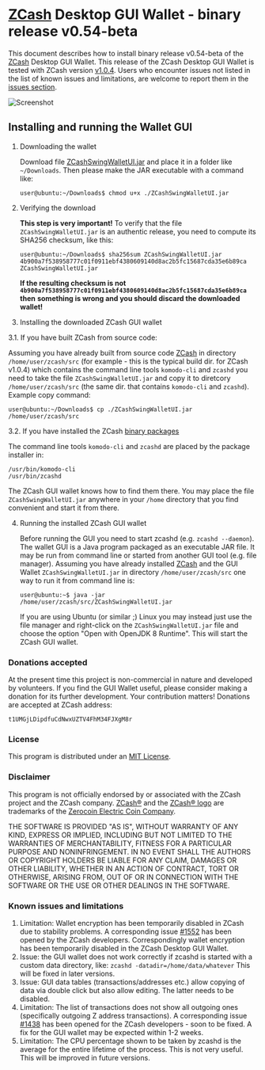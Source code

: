 # [ZCash](https://z.cash/) Desktop GUI Wallet - binary release v0.54-beta

This document describes how to install binary release v0.54-beta of the [ZCash](https://z.cash/)
Desktop GUI Wallet. This release of the ZCash Desktop GUI Wallet is tested with ZCash version
[v1.0.4](https://github.com/zcash/zcash/releases/tag/v1.0.4). Users who encounter issues
not listed in the list of known issues and limitations, are welcome to report them in
the [issues section](https://github.com/ca333/komodo-swing-wallet-ui/issues).

![Screenshot](https://github.com/ca333/komodo-swing-wallet-ui/raw/master/docs/ZCashWalletSmall.png "Main Window")

## Installing and running the Wallet GUI

1. Downloading the wallet

   Download file [ZCashSwingWalletUI.jar](https://github.com/ca333/komodo-swing-wallet-ui/releases/download/0.54-beta/ZCashSwingWalletUI.jar)
   and place it in a folder like `~/Downloads`. Then please make the JAR executable with a command like:
   ```
   user@ubuntu:~/Downloads$ chmod u+x ./ZCashSwingWalletUI.jar
   ```

2. Verifying the download

   **This step is very important!** To verify that the file `ZCashSwingWalletUI.jar` is an authentic release, you
   need to compute its SHA256 checksum, like this:
   ```
   user@ubuntu:~/Downloads$ sha256sum ZCashSwingWalletUI.jar
   4b900a7f538958777c01f0911ebf4380609140d8ac2b5fc15687cda35e6b89ca  ZCashSwingWalletUI.jar
   ```
   **If the resulting checksum is not `4b900a7f538958777c01f0911ebf4380609140d8ac2b5fc15687cda35e6b89ca` then**
   **something is wrong and you should discard the downloaded wallet!**

3. Installing the downloaded ZCash GUI wallet

  3.1. If you have built ZCash from source code:

   Assuming you have already built from source code [ZCash](https://z.cash/) in directory `/home/user/zcash/src` (for
   example - this is the typical build dir. for ZCash v1.0.4) which contains the command line tools `komodo-cli` 
   and `zcashd` you need to take the file `ZCashSwingWalletUI.jar` and copy it
   to diretcory `/home/user/zcash/src` (the same dir. that contains `komodo-cli` and `zcashd`). Example copy command:
   ```
   user@ubuntu:~/Downloads$ cp ./ZCashSwingWalletUI.jar /home/user/zcash/src    
   ```

  3.2. If you have installed the ZCash [binary packages](https://github.com/zcash/zcash/wiki/Debian-binary-packages)

   The command line tools `komodo-cli` and `zcashd` are placed by the package installer in:
   ```
   /usr/bin/komodo-cli
   /usr/bin/zcashd
   ```
   The ZCash GUI wallet knows how to find them there. You may place the file  `ZCashSwingWalletUI.jar`
   anywhere in your `/home` directory that you find convenient and start it from there.

4. Running the installed ZCash GUI wallet

   Before running the GUI you need to start zcashd (e.g. `zcashd --daemon`). The wallet GUI is a Java program packaged
   as an executable JAR file. It may be run from command line or started from another GUI tool (e.g. file manager).
   Assuming you have already installed [ZCash](https://z.cash/) and the GUI Wallet `ZCashSwingWalletUI.jar` in
   directory `/home/user/zcash/src` one way to run it from command line is:
   ```
   user@ubuntu:~$ java -jar /home/user/zcash/src/ZCashSwingWalletUI.jar
   ```
   If you are using Ubuntu (or similar ;) Linux you may instead just use the file manager and
   right-click on the `ZCashSwingWalletUI.jar` file and choose the option "Open with OpenJDK 8 Runtime".
   This will start the ZCash GUI wallet.

### Donations accepted
At the present time this project is non-commercial in nature and developed by volunteers. If you find the GUI
Wallet useful, please consider making a donation for its further development. Your contribution matters! Donations
are accepted at ZCash address:
```
t1UMGjLDipdfuCdNwxUZTV4FhM34FJXgM8r
```

### License
This program is distributed under an [MIT License](https://github.com/ca333/komodo-swing-wallet-ui/raw/master/LICENSE).

### Disclaimer
This program is not officially endorsed by or associated with the ZCash project and the ZCash company.
[ZCash®](https://trademarks.justia.com/871/93/zcash-87193130.html) and the
[ZCash® logo](https://trademarks.justia.com/868/84/z-86884549.html) are trademarks of the
[Zerocoin Electric Coin Company](https://trademarks.justia.com/owners/zerocoin-electric-coin-company-3232749/).

THE SOFTWARE IS PROVIDED "AS IS", WITHOUT WARRANTY OF ANY KIND, EXPRESS OR
IMPLIED, INCLUDING BUT NOT LIMITED TO THE WARRANTIES OF MERCHANTABILITY,
FITNESS FOR A PARTICULAR PURPOSE AND NONINFRINGEMENT. IN NO EVENT SHALL THE
AUTHORS OR COPYRIGHT HOLDERS BE LIABLE FOR ANY CLAIM, DAMAGES OR OTHER
LIABILITY, WHETHER IN AN ACTION OF CONTRACT, TORT OR OTHERWISE, ARISING FROM,
OUT OF OR IN CONNECTION WITH THE SOFTWARE OR THE USE OR OTHER DEALINGS IN THE
SOFTWARE.

### Known issues and limitations

1. Limitation: Wallet encryption has been temporarily disabled in ZCash due to stability problems. A corresponding issue
[#1552](https://github.com/zcash/zcash/issues/1552) has been opened by the ZCash developers. Correspondingly
wallet encryption has been temporarily disabled in the ZCash Desktop GUI Wallet.
1. Issue: the GUI wallet does not work correctly if zcashd is started with a custom data directory, like:
`zcashd -datadir=/home/data/whatever` This will be fixed in later versions.
1. Issue: GUI data tables (transactions/addresses etc.) allow copying of data via double click but also allow editing.
The latter needs to be disabled.
1. Limitation: The list of transactions does not show all outgoing ones (specifically outgoing Z address
transactions). A corresponding issue [#1438](https://github.com/zcash/zcash/issues/1438) has been opened
for the ZCash developers - soon to be fixed. A fix for the GUI wallet may be expected within 1-2 weeks.
1. Limitation: The CPU percentage shown to be taken by zcashd is the average for the entire lifetime of the process.
This is not very useful. This will be improved in future versions.
